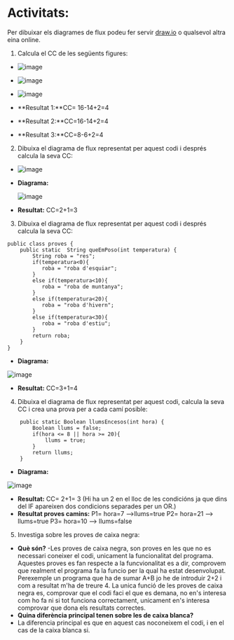 # Activitats: 

Per dibuixar els diagrames de flux podeu fer servir [draw.io](https://draw.io) o qualsevol altra eina online.

1. Calcula el CC de les següents figures:
  - ![image](https://user-images.githubusercontent.com/110727546/204613022-4ab64342-2e06-438d-a7e8-570685b3c406.png)
  - ![image](https://user-images.githubusercontent.com/110727546/204613180-6d55bf09-28b8-417e-96f4-f71a762ac44c.png)
  - ![image](https://user-images.githubusercontent.com/110727546/204655229-8c3f28d7-3d8b-4746-a55d-331f89da39d2.png)

  - **Resultat 1:**CC= 16-14+2=4
  - **Resultat 2:**CC=16-14+2=4
  - **Resultat 3:**CC=8-6+2=4


2. Dibuixa el diagrama de flux representat per aquest codi i després calcula la seva CC:
  - ![image](https://user-images.githubusercontent.com/110727546/204615125-363e5e6c-173b-4ec0-8c0b-cb97985ade06.png)

  - **Diagrama:**
  
    ![image](https://user-images.githubusercontent.com/113586166/204738210-ff70b880-60ad-4118-b7e0-c1152261ffc7.png)

  - **Resultat:** CC=2+1=3

  

3. Dibuixa el diagrama de flux representat per aquest codi i després calcula la seva CC:

```
public class proves {
    public static  String queEmPoso(int temperatura) {
        String roba = "res";
        if(temperatura<0){
           roba = "roba d'esquiar";
        }
        else if(temperatura<10){
           roba = "roba de muntanya";
        }
        else if(temperatura<20){
           roba = "roba d'hivern";
        }
        else if(temperatura<30){
           roba = "roba d'estiu";
        }
        return roba;
    }    
}
```

  - **Diagrama:**

  ![image](https://user-images.githubusercontent.com/113586166/204743308-364b9ad0-99b6-4ddc-8228-bfeae7ee7930.png)

  - **Resultat:** CC=3+1=4

4. Dibuixa el diagrama de flux representat per aquest codi, calcula la seva CC i crea una prova per a cada camí posible:

```
    public static Boolean llumsEncesos(int hora) {
        Boolean llums = false;
        if(hora <= 8 || hora >= 20){
            llums = true;
        }
        return llums;
    }
```
  - **Diagrama:**

![image](https://user-images.githubusercontent.com/113586166/204744209-fb68385d-111d-42ac-9e6b-601680455033.png)

  - **Resultat:** CC= 2+1= 3 (Hi ha un 2 en el lloc de les condicións ja que dins del IF apareixen dos condicions separades per un OR.)
  - **Resultat proves camins:**
  P1= hora=7 -->llums=true
  P2= hora=21 --> llums=true
  P3= hora=10 --> llums=false

5. Investiga sobre les proves de caixa negra:

  - **Què són?**
  -Les proves de caixa negra, son proves en les que no es necessari coneixer el codi, unicament la funcionalitat del programa.
  Aquestes proves es fan respecte a la funcvionalitat es a dir, comprovem que realment el programa fa la funcio per la qual ha estat desenvolupat.
  Perexemple un programa que ha de sumar A+B jo he de introduir 2+2 i com a resultat m'ha de treure 4.
  La unica funció de les proves de caixa negra es, comprovar que el codi faci el que es demana, no en's interesa com ho fa ni si tot funciona correctament, unicament en's interesa comprovar que dona els resultats correctes.
  - **Quina diferència principal tenen sobre les de caixa blanca?**
  - La diferencia principal es que en aquest cas noconeixem el codi, i en el cas de la caixa blanca si.
  

